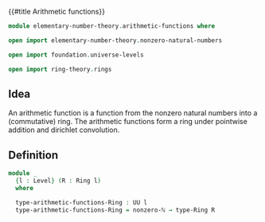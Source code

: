 {{#title  Arithmetic functions}}

```agda
module elementary-number-theory.arithmetic-functions where

open import elementary-number-theory.nonzero-natural-numbers

open import foundation.universe-levels

open import ring-theory.rings
```

## Idea

An arithmetic function is a function from the nonzero natural numbers into a (commutative) ring. The arithmetic functions form a ring under pointwise addition and dirichlet convolution.

## Definition

```agda
module _
  {l : Level} (R : Ring l)
  where

  type-arithmetic-functions-Ring : UU l
  type-arithmetic-functions-Ring = nonzero-ℕ → type-Ring R
```
